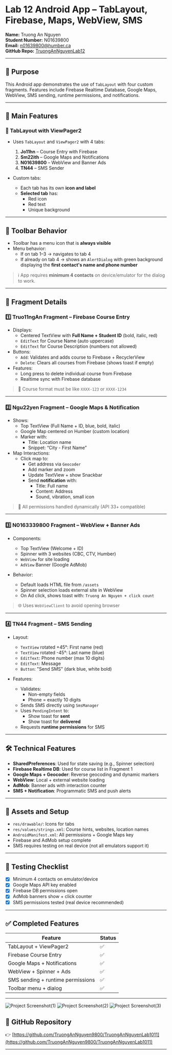 # Lab 12 Android App – TabLayout, Firebase, Maps, WebView, SMS

**Name:** Truong An Nguyen  
**Student Number:** N01639800  
**Email:** n01639800@humber.ca  
**GitHub Repo:** [TruongAnNguyenLab12](https://github.com/TruongAnNguyen9800/TruongAnNguyenLab12)

---

## 📱 Purpose

This Android app demonstrates the use of `TabLayout` with four custom fragments. Features include Firebase Realtime Database, Google Maps, WebView, SMS sending, runtime permissions, and notifications.

---

## 🔁 Main Features

### 🔳 TabLayout with ViewPager2

- Uses `TabLayout` and `ViewPager2` with 4 tabs:
  1. **Jo11hn** – Course Entry with Firebase
  2. **Sm22ith** – Google Maps and Notifications
  3. **N01639800** – WebView and Banner Ads
  4. **TN44** – SMS Sender

- Custom tabs:
  - Each tab has its own **icon and label**
  - **Selected tab** has:
    - Red icon
    - Red text
    - Unique background

---

## 🧭 Toolbar Behavior

- Toolbar has a menu icon that is **always visible**
- Menu behavior:
  - If on tab 1–3 → navigates to tab 4
  - If already on tab 4 → shows an `AlertDialog` with green background displaying the **first contact's name and phone number**

> ℹ️ App requires **minimum 4 contacts** on device/emulator for the dialog to work.

---

## 🧩 Fragment Details

### 1️⃣ Truo11ngAn Fragment – Firebase Course Entry

- Displays:
  - Centered TextView with **Full Name + Student ID** (bold, italic, red)
  - `EditText` for Course Name (auto uppercase)
  - `EditText` for Course Description (numbers not allowed)
- Buttons:
  - `Add`: Validates and adds course to Firebase + RecyclerView
  - `Delete`: Clears all courses from Firebase (shows toast if empty)
- Features:
  - Long press to delete individual course from Firebase
  - Realtime sync with Firebase database

> 🔧 Course format must be like `XXXX-123` or `XXXX-1234`

---

### 2️⃣ Ngu22yen Fragment – Google Maps & Notification

- Shows:
  - Top TextView (Full Name + ID, blue, bold, italic)
  - Google Map centered on Humber (custom location)
  - Marker with:
    - Title: Location name
    - Snippet: “City - First Name”
- Map Interactions:
  - Click map to:
    - Get address via `Geocoder`
    - Add marker and zoom
    - Update TextView + show Snackbar
    - Send **notification** with:
      - Title: Full name
      - Content: Address
      - Sound, vibration, small icon

> 📍 All permissions handled dynamically (API 33+ compatible)

---

### 3️⃣ N0163339800 Fragment – WebView + Banner Ads

- Components:
  - Top TextView (Welcome + ID)
  - Spinner with 3 websites (CBC, CTV, Humber)
  - `WebView` for site loading
  - `AdView` Banner (Google AdMob)

- Behavior:
  - Default loads HTML file from `/assets`
  - Spinner selection loads external site in WebView
  - On Ad click, shows toast with: `Truong An Nguyen + click count`

> 🌐 Uses `WebViewClient` to avoid opening browser

---

### 4️⃣ TN44 Fragment – SMS Sending

- Layout:
  - `TextView` rotated +45°: First name (red)
  - `TextView` rotated -45°: Last name (blue)
  - `EditText`: Phone number (max 10 digits)
  - `EditText`: Message
  - `Button`: "Send SMS" (dark blue, white bold)

- Features:
  - Validates:
    - Non-empty fields
    - Phone = exactly 10 digits
  - Sends SMS directly using `SmsManager`
  - Uses `PendingIntent` to:
    - Show toast for **sent**
    - Show toast for **delivered**
  - Requests **runtime permissions** for SMS

---

## 🛠 Technical Features

- **SharedPreferences**: Used for state saving (e.g., Spinner selection)
- **Firebase Realtime DB**: Used for course list in Fragment 1
- **Google Maps + Geocoder**: Reverse geocoding and dynamic markers
- **WebView**: Local + external website loading
- **AdMob**: Banner ads with interaction counter
- **SMS + Notification**: Programmatic SMS and push alerts

---

## 📁 Assets and Setup

- `res/drawable/`: Icons for tabs
- `res/values/strings.xml`: Course hints, websites, location names
- `AndroidManifest.xml`: All permissions + Google Maps key
- Firebase and AdMob setup complete
- SMS requires testing on real device (not all emulators support it)

---

## 🧪 Testing Checklist

- [x] Minimum 4 contacts on emulator/device
- [x] Google Maps API key enabled
- [x] Firebase DB permissions open
- [x] AdMob banners show + click counter
- [x] SMS permissions tested (real device recommended)

---

## ✅ Completed Features

| Feature | Status |
|--------|--------|
| TabLayout + ViewPager2 | ✅ |
| Firebase Course Entry | ✅ |
| Google Maps + Notifications | ✅ |
| WebView + Spinner + Ads | ✅ |
| SMS sending + runtime permissions | ✅ |
| Toolbar menu + dialog | ✅ |

---

![Project Screenshot(1)](1000002366.jpg)
![Project Screenshot(2)](1000002367.jpg)
![Project Screenshot(3)](1000002368.jpg)

## 🔗 GitHub Repository

👉 [https://github.com/TruongAnNguyen9800/TruongAnNguyenLab1011](https://github.com/TruongAnNguyen9800/TruongAnNguyenLab1011)

---

